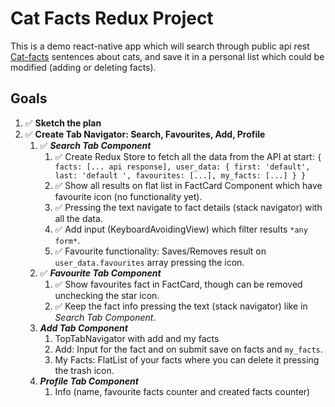 # Cat Facts Redux Project

This is a demo react-native app which will search through public api rest [Cat-facts](https://alexwohlbruck.github.io/cat-facts/docs/)
sentences about cats, and save it in a personal list which could be modified (adding or deleting facts).

## Goals

1. ✅ **Sketch the plan**
2. ✅ **Create Tab Navigator: Search, Favourites, Add, Profile**
   1. ✅ **_Search Tab Component_**
      1. ✅ Create Redux Store to fetch all the data from the API at start:
         `{ facts: [... api response], user_data: { first: 'default', last: 'default ', favourites: [...], my_facts: [...] } }`
      2. ✅ Show all results on flat list in FactCard Component which have favourite icon (no functionality yet).
      3. ✅ Pressing the text navigate to fact details (stack navigator) with all the data.
      4. ✅ Add input (KeyboardAvoidingView) which filter results `*any form*`.
      5. ✅ Favourite functionality: Saves/Removes result on `user_data.favourites` array pressing the icon.
   2. ✅ **_Favourite Tab Component_**
      1. ✅ Show favourites fact in FactCard, though can be removed unchecking the star icon.
      2. ✅ Keep the fact info pressing the text (stack navigator) like in _Search Tab Component_.
   3. **_Add Tab Component_**
      1. TopTabNavigator with add and my facts
      2. Add: Input for the fact and on submit save on facts and `my_facts`.
      3. My Facts: FlatList of your facts where you can delete it pressing the trash icon.
   4. **_Profile Tab Component_**
      1. Info (name, favourite facts counter and created facts counter)
